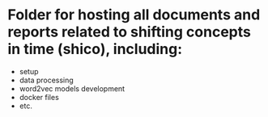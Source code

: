 # Folder for hosting all documents and reports related to shifting concepts in time (shico), including:
- setup
- data processing
- word2vec models development
- docker files
- etc.


